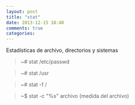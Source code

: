 ```yaml
---
layout: post
title: "stat"
date: 2013-12-15 18:40
comments: true
categories: 
---
```

Estadísticas de archivo, directorios y sistemas

>~# stat /etc/passwd

>~# stat /usr

>~# stat -f /

>~$ stat -c "%s" archivo (medida del archivo)

